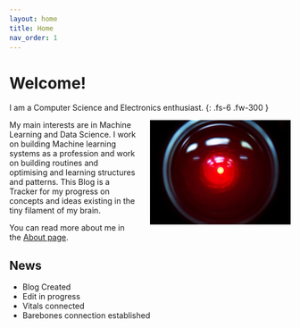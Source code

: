 ```yaml
---
layout: home
title: Home
nav_order: 1
---
```


# Welcome!

I am a Computer Science and Electronics enthusiast.
{: .fs-6 .fw-300 }

<img src="/assets/img/picture.jpg" align="right" alt="Profile picture" class="inline" style="width:50%;padding-left:5%;">

My main interests are in Machine Learning and Data Science.
I work on building Machine learning systems as a profession and work on building routines and optimising and learning structures and patterns. This Blog is a Tracker for my progress on concepts and ideas existing in the tiny filament of my brain.

You can read more about me in the [About page](/_pages/about.md).


## News

- Blog Created
- Edit in progress
- Vitals connected
- Barebones connection established

